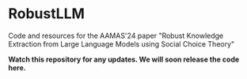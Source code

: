 # RobustLLM
Code and resources for the AAMAS'24 paper "Robust Knowledge Extraction from Large Language Models using Social Choice Theory"

**Watch this repository for any updates. We will soon release the code here.**

